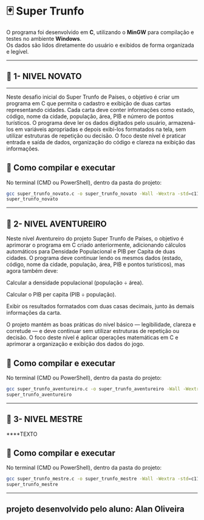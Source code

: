 # 🃏 Super Trunfo

O programa foi desenvolvido em **C**, utilizando o **MinGW** para compilação e testes no ambiente **Windows**.  
Os dados são lidos diretamente do usuário e exibidos de forma organizada e legível.


---
## 🧠 1- NIVEL NOVATO
---


Neste desafio inicial do Super Trunfo de Países, o objetivo é criar um programa em C que permita o cadastro e exibição de duas cartas representando cidades. Cada carta deve conter informações como estado, código, nome da cidade, população, área, PIB e número de pontos turísticos.
O programa deve ler os dados digitados pelo usuário, armazená-los em variáveis apropriadas e depois exibi-los formatados na tela, sem utilizar estruturas de repetição ou decisão.
O foco deste nível é praticar entrada e saída de dados, organização do código e clareza na exibição das informações.


## 🧩 Como compilar e executar

No terminal (CMD ou PowerShell), dentro da pasta do projeto:

```bash
gcc super_trunfo_novato.c -o super_trunfo_novato -Wall -Wextra -std=c11
super_trunfo_novato
```

---
## 🧠 2- NIVEL AVENTUREIRO

Neste nível Aventureiro do projeto Super Trunfo de Países, o objetivo é aprimorar o programa em C criado anteriormente, adicionando cálculos automáticos para Densidade Populacional e PIB per Capita de duas cidades.
O programa deve continuar lendo os mesmos dados (estado, código, nome da cidade, população, área, PIB e pontos turísticos), mas agora também deve:

Calcular a densidade populacional (população ÷ área).

Calcular o PIB per capita (PIB ÷ população).

Exibir os resultados formatados com duas casas decimais, junto às demais informações da carta.

O projeto mantém as boas práticas do nível básico — legibilidade, clareza e corretude — e deve continuar sem utilizar estruturas de repetição ou decisão.
O foco deste nível é aplicar operações matemáticas em C e aprimorar a organização e exibição dos dados do jogo.


## 🧩 Como compilar e executar

No terminal (CMD ou PowerShell), dentro da pasta do projeto:

```bash
gcc super_trunfo_aventureiro.c -o super_trunfo_aventureiro -Wall -Wextra -std=c11
super_trunfo_aventureiro
```

---

## 🧠 3- NIVEL MESTRE

****TEXTO


## 🧩 Como compilar e executar

No terminal (CMD ou PowerShell), dentro da pasta do projeto:

```bash
gcc super_trunfo_mestre.c -o super_trunfo_mestre -Wall -Wextra -std=c11
super_trunfo_mestre
```

---


projeto desenvolvido pelo aluno: Alan Oliveira
---
